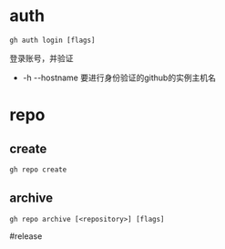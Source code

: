 # auth
```gh
gh auth login [flags]
```
登录账号，并验证
-  -h --hostname <string>
要进行身份验证的github的实例主机名
# repo
## create
```bash
gh repo create
```
## archive
```
gh repo archive [<repository>] [flags]
```
#release

